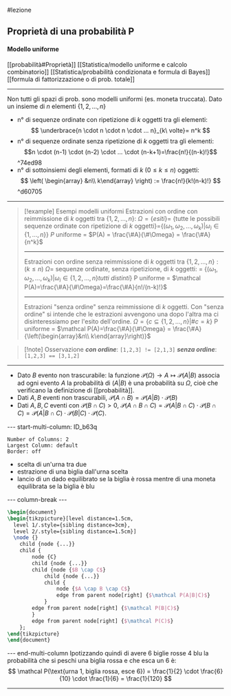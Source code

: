 #lezione 
## Proprietà di una probabilità P
#### Modello uniforme
[[probabilità#Proprietà]]
[[Statistica/modello uniforme e calcolo combinatorio]]
[[Statistica/probabilità condizionata e formula di Bayes]]
[[formula di fattorizzazione o di prob. totale]]
___
Non tutti gli spazi di prob. sono modelli uniformi (es. moneta truccata).
Dato un insieme di $n$ elementi $\{1,2,...,n\}$
- n° di sequenze ordinate con ripetizione di $k$ oggetti tra gli elementi:
  $$
  \underbrace{n \cdot n \cdot n \cdot ... n}_{k\ volte}= n^k
  $$
- n° di sequenze ordinate senza ripetizione di $k$ oggetti tra gli elementi:
  $$n \cdot (n-1) \cdot (n-2) \cdot ... \cdot (n-k+1)=\frac{n!}{(n-k)!}$$ ^74ed98
- n° di sottoinsiemi degli elementi, formati di $k$ $(0\leq k \leq n)$ oggetti:
  $$
  \left(
  \begin{array}
  &n\\
  k\end{array}
  \right)
  := \frac{n!}{k!(n-k)!}
  $$
   ^d60705
___
> [!example] Esempi modelli uniformi
>Estrazioni con ordine con reimmissione di $k$ oggetti tra $\{1,2,...,n\}$:
> $\Omega=\{esiti\}=$ {tutte le possibili sequenze ordinate con ripetizione di $k$ oggetti}=$\{(\omega_1,\omega_2,...,\omega_k)|\omega_i\in\{1,...,n\}\}$
> $P$ uniforme = $P(A) = \frac{\#A}{\#\Omega} = \frac{\#A}{n^k}$
> ___
> Estrazioni con ordine senza reimmissione di $k$ oggetti tra $\{1,2,...,n\}:(k\leq n)$
> $\Omega=$ sequenze ordinate, senza ripetizione, di $k$ oggetti:
> = $\{(\omega_1, \omega_2, ..., \omega_k) | \omega_i \in \{1,2,...,n\}tutti\ distinti\}$
> P uniforme = $\mathcal P(A)=\frac{\#A}{\#\Omega}=\frac{\#A}{n!/(n-k)!}$
> ___
> Estrazioni "senza ordine" senza reimmissione di $k$ oggetti.
> Con "senza ordine" si intende che le estrazioni avvengono una dopo l'altra ma ci disinteressiamo per l'esito dell'ordine.
> $\Omega = \{c \subseteq \{1,2,...,n\} | \#c=k\}$
> P uniforme = $\mathcal P(A)=\frac{\#A}{\#\Omega} = \frac{\#A}{\left(\begin{array}&n\\ k\end{array}\right)}$

 >[!note] Osservazione
 >***con ordine***: `[1,2,3] != [2,1,3]`
 >***senza ordine***: `[1,2,3] == [3,1,2]`

___
- Dato $B$ evento non trascurabile:
  la funzione $\mathcal P(\Omega) \rightarrow A \mapsto \mathcal P(A|B)$ associa ad ogni evento $A$ la probabilità di $(A|B)$ è una probabilità su $\Omega$, cioè che verificano la definizione di [[probabilità]].
- Dati $A,B$ eventi non trascurabili, $\mathcal P(A \cap B) = \mathcal P(A|B)\cdot\mathcal P(B)$
- Dati $A,B,C$ eventi con $\mathcal P(B\cap C)>0$, $\mathcal P(A \cap B \cap C) = \mathcal P(A|B \cap C) \cdot \mathcal P(B\cap C) = \mathcal P(A|B \cap C) \cdot \mathcal P(B|C) \cdot \mathcal P(C)$.

--- start-multi-column: ID_b63q
```column-settings
Number of Columns: 2
Largest Column: default
Border: off
```

- scelta di un'urna tra due
- estrazione di una biglia dall'urna scelta
- lancio di un dado equilibrato se la biglia è rossa mentre di una moneta equilibrata se la biglia è blu

--- column-break ---

```tikz
\begin{document}
\begin{tikzpicture}[level distance=1.5cm,
  level 1/.style={sibling distance=3cm},
  level 2/.style={sibling distance=1.5cm}]
  \node {}
    child {node {...}}
    child {
	    node {C}
	    child {node {...}}
	    child {node {$B \cap C$}
		    child {node {...}}
			child {
				node {$A \cap B \cap C$}
				edge from parent node[right] {$\mathcal P(A|B|C)$}
			}
	    edge from parent node[right] {$\mathcal P(B|C)$}
		}
	    edge from parent node[right] {$\mathcal P(C)$}
    };
\end{tikzpicture}
\end{document}
```

--- end-multi-column
Ipotizzando quindi di avere 6 biglie rosse 4 blu la probabilità che si peschi una biglia rossa e che esca un 6 è:
$$
\mathcal P(\text{urna 1, biglia rossa, esce 6}) = \frac{1}{2} \cdot \frac{6}{10} \cdot \frac{1}{6} = \frac{1}{120}
$$
___
 